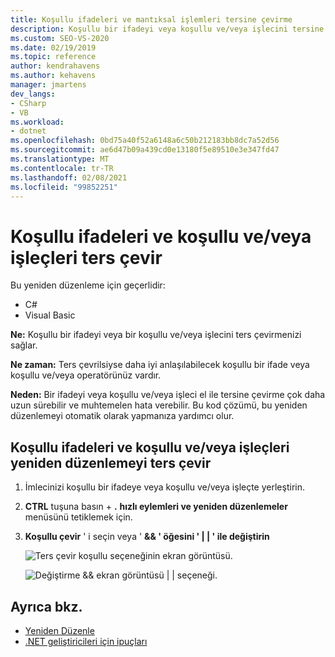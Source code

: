 ```yaml
---
title: Koşullu ifadeleri ve mantıksal işlemleri tersine çevirme
description: Koşullu bir ifadeyi veya koşullu ve/veya işlecini tersine çevirmek için hızlı eylemler ve yeniden düzenlemeler menüsünü nasıl kullanacağınızı öğrenin.
ms.custom: SEO-VS-2020
ms.date: 02/19/2019
ms.topic: reference
author: kendrahavens
ms.author: kehavens
manager: jmartens
dev_langs:
- CSharp
- VB
ms.workload:
- dotnet
ms.openlocfilehash: 0bd75a40f52a6148a6c50b212183bb8dc7a52d56
ms.sourcegitcommit: ae6d47b09a439cd0e13180f5e89510e3e347fd47
ms.translationtype: MT
ms.contentlocale: tr-TR
ms.lasthandoff: 02/08/2021
ms.locfileid: "99852251"
---
```

# <a name="invert-conditional-expressions-and-conditional-andor-operators"></a>Koşullu ifadeleri ve koşullu ve/veya işleçleri ters çevir

Bu yeniden düzenleme için geçerlidir:

- C#
- Visual Basic

**Ne:** Koşullu bir ifadeyi veya bir koşullu ve/veya işlecini ters çevirmenizi sağlar.

**Ne zaman:** Ters çevrilsiyse daha iyi anlaşılabilecek koşullu bir ifade veya koşullu ve/veya operatörünüz vardır.

**Neden:** Bir ifadeyi veya koşullu ve/veya işleci el ile tersine çevirme çok daha uzun sürebilir ve muhtemelen hata verebilir. Bu kod çözümü, bu yeniden düzenlemeyi otomatik olarak yapmanıza yardımcı olur.

## <a name="invert-conditional-expressions-and-conditional-andor-operators-refactoring"></a>Koşullu ifadeleri ve koşullu ve/veya işleçleri yeniden düzenlemeyi ters çevir

1. İmlecinizi koşullu bir ifadeye veya koşullu ve/veya işleçte yerleştirin.
2. **CTRL** tuşuna basın + **.** **hızlı eylemleri ve yeniden düzenlemeler** menüsünü tetiklemek için.
3. **Koşullu çevir** ' i seçin veya ' **&& ' öğesini ' | | ' ile değiştirin**

    ![Ters çevir koşullu seçeneğinin ekran görüntüsü.](media/invert-conditional.png)

    ![Değiştirme && ekran görüntüsü | | seçeneği.](media/invert-logical-operator.png)

## <a name="see-also"></a>Ayrıca bkz.

- [Yeniden Düzenle](../refactoring-in-visual-studio.md)
- [.NET geliştiricileri için ipuçları](../csharp-developer-productivity.md)
